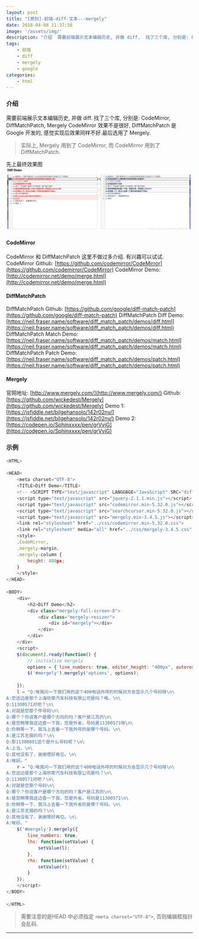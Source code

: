 ```yaml
---
layout: post
title: "[原创]-前端-diff-文本---mergely"
date: 2018-04-08 11:37:56
image: '/assets/img/'
description: "介绍  需要前端展示文本编辑历史, 并做 diff.  找了三个库, 分别是: CodeMirror, DiffMatchPatch, Mergely  CodeMirror 效果不是很好, DiffMatchPatch 是 Google 开发的, 感觉实现后效果同样不好.最后选用了 Mergely.     实际上, Mergely 用到了 CodeMirror, 而 CodeMirror 用到..."
tags:
    - 前端
    - diff
    - mergely
    - google
categories:
    - html
---
```





### 介绍

需要前端展示文本编辑历史, 并做 diff.
找了三个库, 分别是: CodeMirror, DiffMatchPatch, Mergely
CodeMirror 效果不是很好, DiffMatchPatch 是 Google 开发的, 感觉实现后效果同样不好.最后选用了 Mergely.
> 实际上, Mergely 用到了 CodeMirror, 而 CodeMirror 用到了 DiffMatchPatch.

先上最终效果图
![MergelyDemo](/assets/img/d13f14d36a4408636231d17599c9ecde.png)

#### CodeMirror
CodeMirror 和 DiffMatchPatch 这里不做过多介绍. 有兴趣可以试试.
CodeMirror Github: [https://github.com/codemirror/CodeMirror](https://github.com/codemirror/CodeMirror)
CodeMirror Demo: [http://codemirror.net/demo/merge.html](http://codemirror.net/demo/merge.html)

#### DiffMatchPatch
DiffMatchPatch Github: [https://github.com/google/diff-match-patch](https://github.com/google/diff-match-patch)
DiffMatchPatch Diff Demo: [https://neil.fraser.name/software/diff_match_patch/demos/diff.html](https://neil.fraser.name/software/diff_match_patch/demos/diff.html)
DiffMatchPatch Match Demo: [https://neil.fraser.name/software/diff_match_patch/demos/match.html](https://neil.fraser.name/software/diff_match_patch/demos/match.html)
DiffMatchPatch Patch Demo: [https://neil.fraser.name/software/diff_match_patch/demos/patch.html](https://neil.fraser.name/software/diff_match_patch/demos/patch.html)

#### Mergely 
官网地址: [http://www.mergely.com/](http://www.mergely.com/)
Github: [https://github.com/wickedest/Mergely](https://github.com/wickedest/Mergely)
Demo 1: [https://jsfiddle.net/bilgehansolo/142r02ny/](https://jsfiddle.net/bilgehansolo/142r02ny/)
Demo 2: [https://codepen.io/Sphinxxxx/pen/grVvjG](https://codepen.io/Sphinxxxx/pen/grVvjG)


### 示例

```js
<HTML>

<HEAD>
    <meta charset="UTF-8">
    <TITLE>Diff Demo</TITLE>
    <!-- <SCRIPT TYPE="text/javascript" LANGUAGE="JavaScript" SRC="diff_match_patch.js"></SCRIPT> -->
    <script type="text/javascript" src="jquery-2.1.1.min.js"></script>
    <script type="text/javascript" src="codemirror.min-5.32.0.js"></script>
    <script type="text/javascript" src="searchcursor.min-5.32.0.js"></script>
    <script type="text/javascript" src="mergely.min-3.4.5.js"></script>
    <link rel="stylesheet" href="../css/codemirror.min-5.32.0.css">
    <link rel="stylesheet" media="all" href="../css/mergely-3.4.5.css" />
    <style>
    .CodeMirror,
    .mergely-margin,
    .mergely-column {
        height: 400px;
    }
    </style>
</HEAD>

<BODY>
    <div>
        <h2>Diff Demo</h2>
        <div class="mergely-full-screen-8">
            <div class="mergely-resizer">
                <div id="mergely"></div>
            </div>
        </div>
    </div>
    <script>
    $(document).ready(function() {
        // initialize mergely
        options = { line_numbers: true, editor_height: "400px", autoresize: false, lcs: true }
        $('#mergely').mergely('options', options);

    });
    l = "Q:唉我问一下我们用的这个400电话外呼的时候对方会显示几个号码呀\n\
A:您这边是那个上海欣荣汽车科技有限公司是吗？唉。\n\
Q:11300571对吧？\n\
A:对就是您那个件号码\n\
Q:哪个？你说客户是哪个方向的吗？客户是江苏的\n\
A:是您稍等我这边查一下我，您是外省，号码是11300571呀\n\
Q:你稍等一下，我马上去看一下我外呼的是哪个号码。\n\
A:是江苏无锡的吗？\n\
Q:那11300001这个是什么号码呢？\n\
A:上当，\n\
Q:其他没有了，谢谢嗯好再见。\n\
A:唉好。"
    r = "Q:唉我问一下我们用的这个400电话外呼的时候对方会显示几个号码呀\n\
A:您这边是那个上海欣荣汽车科技有限公司是吗？\n\
Q:11300571对吧？\n\
A:对就是您那个号码\n\
Q:哪个？你说客户是哪个方向的吗？客户是江苏的\n\
A:是您稍等我这边查一下我，您是外省，号码是11300571\n\
Q:你稍等一下，我马上去看一下我外省的是哪个号码。\n\
A:是江苏无锡的吗？\n\
Q:其他没有了，谢谢嗯好再见。\n\
A:唉好。"
    $('#mergely').mergely({
        line_numbers: true,
        lhs: function(setValue) {
            setValue(l);
        },
        rhs: function(setValue) {
            setValue(r);
        }
    });
    </script>
</BODY>

</HTML>

```

> 需要注意的是HEAD 中必须指定 ```<meta charset="UTF-8">```, 否则编辑框指针会乱码.

---
